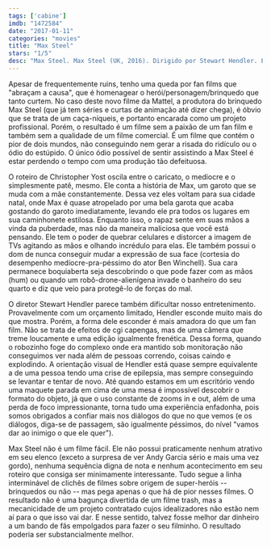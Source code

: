 ```yaml
---
tags: ['cabine']
imdb: "1472584"
date: "2017-01-11"
categories: "movies"
title: "Max Steel"
stars: "1/5"
desc: "Max Steel. Max Steel (UK, 2016). Dirigido por Stewart Hendler. Escrito por Christopher Yost. Com Ben Winchell (Max McGrath), Josh Brener (Steel), Maria Bello (Molly McGrath), Andy Garcia (Dr. Miles Edwards), Ana Villafañe (Sofia Martinez), Mike Doyle (Jim McGrath), Phillip DeVona (Harkins), Billy Slaughter (Murphy), Al Mitchell (Dr. Smith)."
---
```

Apesar de frequentemente ruins, tenho uma queda por fan films que "abraçam a causa", que é homenagear o herói/personagem/brinquedo que tanto curtem. No caso deste novo filme da Mattel, a produtora do brinquedo Max Steel (que já tem séries e curtas de animação até dizer chega), é óbvio que se trata de um caça-níqueis, e portanto encarada como um projeto profissional. Porém, o resultado é um filme sem a paixão de um fan film e também sem a qualidade de um filme comercial. É um filme que contém o pior de dois mundos, não conseguindo nem gerar a risada do ridículo ou o ódio do estúpido. O único ódio possível de sentir assistindo a Max Steel é estar perdendo o tempo com uma produção tão defeituosa.

O roteiro de Christopher Yost oscila entre o caricato, o medíocre e o simplesmente patê, mesmo. Ele conta a história de Max, um garoto que se muda com a mãe constantemente. Dessa vez eles voltam para sua cidade natal, onde Max é quase atropelado por uma bela garota que acaba gostando do garoto imediatamente, levando ele pra todos os lugares em sua caminhonete estilosa. Enquanto isso, o rapaz sente em suas mãos a vinda da puberdade, mas não da maneira maliciosa que você está pensando. Ele tem o poder de quebrar celulares e distorcer a imagem de TVs agitando as mãos e olhando incrédulo para elas. Ele também possui o dom de nunca conseguir mudar a expressão de sua face (cortesia do desempenho medíocre-pra-péssimo do ator Ben Winchell). Sua cara permanece boquiaberta seja descobrindo o que pode fazer com as mãos (hum) ou quando um robô-drone-alienígena invade o banheiro do seu quarto e diz que veio para protegê-lo de forças do mal.

O diretor Stewart Hendler parece também dificultar nosso entretenimento. Provavelmente com um orçamento limitado, Hendler esconde muito mais do que mostra. Porém, a forma dele esconder é mais amadora do que um fan film. Não se trata de efeitos de cgi capengas, mas de uma câmera que treme loucamente e uma edição igualmente frenética. Dessa forma, quando o robozinho foge do complexo onde era mantido sob monitoração não conseguimos ver nada além de pessoas correndo, coisas caindo e explodindo. A orientação visual de Hendler está quase sempre equivalente a de uma pessoa tendo uma crise de epilepsia, mas sempre conseguindo se levantar e tentar de novo. Até quando estamos em um escritório vendo uma maquete parada em cima de uma mesa é impossível descobrir o formato do objeto, já que o uso constante de zooms in e out, além de uma perda de foco impressionante, torna tudo uma experiência enfadonha, pois somos obrigados a confiar mais nos diálogos do que no que vemos (e os diálogos, diga-se de passagem, são igualmente péssimos, do nível "vamos dar ao inimigo o que ele quer").

Max Steel não é um filme fácil. Ele não possui praticamente nenhum atrativo em seu elenco (exceto a surpresa de ver Andy Garcia sério e mais uma vez gordo), nenhuma sequência digna de nota e nenhum acontecimento em seu roteiro que consiga ser minimamente interessante. Tudo segue a linha interminável de clichês de filmes sobre origem de super-heróis -- brinquedos ou não -- mas pega apenas o que há de pior nesses filmes. O resultado não é uma bagunça divertida de um filme trash, mas a mecanicidade de um projeto contratado cujos idealizadores não estão nem aí para o que isso vai dar. E nesse sentido, talvez fosse melhor dar dinheiro a um bando de fãs empolgados para fazer o seu filminho. O resultado poderia ser substancialmente melhor.
